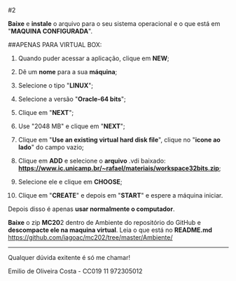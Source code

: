 #2

**Baixe** e **instale** o arquivo para o seu sistema operacional e o que está em "**MAQUINA CONFIGURADA**". 

##APENAS PARA VIRTUAL BOX:

1) Quando puder acessar a aplicação, clique em **NEW**;

2) Dê um **nome** para a sua **máquina**;

3) Selecione o tipo "**LINUX**";

4) Selecione a versão "**Oracle-64 bits**";

5) Clique em "**NEXT**";

6) Use "2048 MB" e clique em "**NEXT**";

7) Clique em "**Use an existing virtual hard disk file**", clique no "**icone ao lado**" do campo vazio;

8) Clique em **ADD** e selecione o **arquivo** .vdi baixado: **https://www.ic.unicamp.br/~rafael/materiais/workspace32bits.zip**;

9) Selecione ele e clique em **CHOOSE**;

10) Clique em "**CREATE**" e depois em "**START**" e espere a máquina iniciar.

Depois disso é apenas **usar normalmente o computador**.

**Baixe** o zip **MC20**2 dentro de Ambiente do repositório do GitHub e **descompacte ele na maquina virtual**. Leia o que está no **README.md**
https://github.com/iagoac/mc202/tree/master/Ambiente/


----------------------------------------------------------------------------------------------------

Qualquer dúvida exitente é só me chamar!

Emilio de Oliveira Costa - CC019
11 972305012

